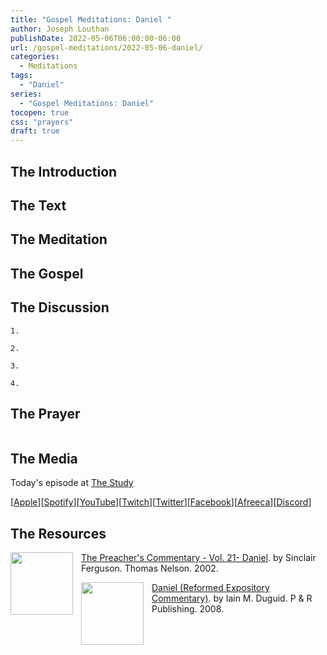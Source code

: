 ```yaml
---
title: "Gospel Meditations: Daniel "
author: Joseph Louthan
publishDate: 2022-05-06T06:00:00-06:00
url: /gospel-meditations/2022-05-06-daniel/
categories:
  - Meditations
tags:
  - "Daniel"
series:
  - "Gospel Meditations: Daniel"
tocopen: true
css: "prayers"
draft: true
---
```

## The Introduction

<div style="page-break-after: always;"></div>

## The Text

<div style="page-break-after: always;"></div>

## The Meditation


## The Gospel


## The Discussion

```text
1. 
```

```text
2. 
```

```text
3. 
```

```text
4. 
```

## The Prayer

<div style='font-variant: small-caps;'>

</div>

```text

```

## The Media

Today's episode at [The Study](http://study.theologic.us/podcast/)

\[[Apple](https://podcasts.apple.com/us/podcast/the-study/id1557102127)\]\[[Spotify](https://open.spotify.com/show/0Xs5qsNvWePyRqcmtOTPkR)\]\[[YouTube](http://youtube.theologic.us)\]\[[Twitch](http://twitch.theologic.us)\]\[[Twitter](https://twitter.com/theologic_us)\]\[[Facebook](https://www.facebook.com/groups/462231051477464)\]\[[Afreeca](https://bj.afreecatv.com/theologicus)\]\[[Discord](http://discord.theologic.us)\]

## The Resources

[<img src="https://images-na.ssl-images-amazon.com/images/I/51FEocBP3YL._SY291_BO1,204,203,200_QL40_FMwebp_.jpg" align="left" width="100" style="padding-right: 10px" />The Preacher's Commentary - Vol. 21- Daniel](https://amzn.to/3t3AaAt).
by Sinclair Ferguson.
Thomas Nelson. 2002.

[<img src="https://images-na.ssl-images-amazon.com/images/I/41e9y9NB-VL._SX330_BO1,204,203,200_.jpg" align="left" width="100" style="padding-right: 10px" />Daniel (Reformed Expository Commentary)](https://amzn.to/3t5W85L).
by Iain M. Duguid.
P & R Publishing. 2008.
